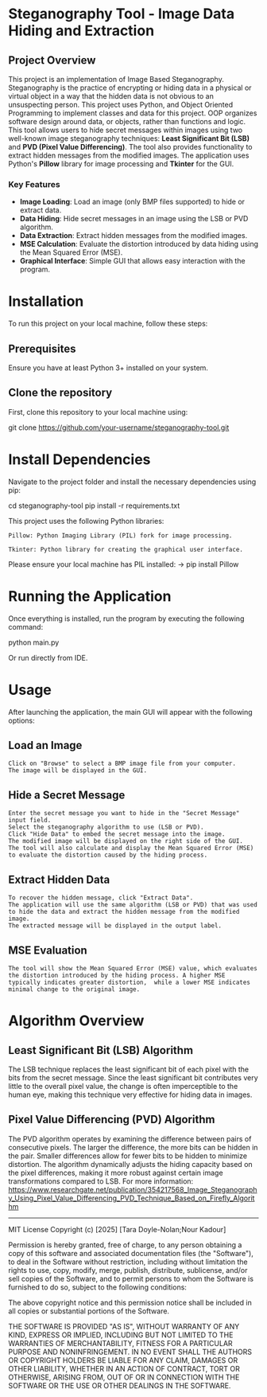 # Steganography Tool - Image Data Hiding and Extraction
## Project Overview
This project is an implementation of Image Based Steganography. 
Steganography is the practice of encrypting or hiding data in a physical or virtual object in a way that the hidden data is not obvious to an unsuspecting person.
This project uses Python, and Object Oriented Programming to implement classes and data for this project.
OOP organizes software design around data, or objects, rather than functions and logic.
This tool allows users to hide secret messages within images using two well-known image steganography techniques: **Least Significant Bit (LSB)** and **PVD (Pixel Value Differencing)**. The tool also provides functionality to extract hidden messages from the modified images. The application uses Python's **Pillow** library for image processing and **Tkinter** for the GUI.

### Key Features
- **Image Loading**: Load an image (only BMP files supported) to hide or extract data.
- **Data Hiding**: Hide secret messages in an image using the LSB or PVD algorithm.
- **Data Extraction**: Extract hidden messages from the modified images.
- **MSE Calculation**: Evaluate the distortion introduced by data hiding using the Mean Squared Error (MSE).
- **Graphical Interface**: Simple GUI that allows easy interaction with the program.

# Installation
To run this project on your local machine, follow these steps:
## Prerequisites
Ensure you have at least Python 3+ installed on your system.
## Clone the repository
First, clone this repository to your local machine using:

git clone https://github.com/your-username/steganography-tool.git

# Install Dependencies
Navigate to the project folder and install the necessary dependencies using pip:

cd steganography-tool
pip install -r requirements.txt

This project uses the following Python libraries:

    Pillow: Python Imaging Library (PIL) fork for image processing.

    Tkinter: Python library for creating the graphical user interface.

Please ensure your local machine has PIL installed:
-> pip install Pillow

# Running the Application
Once everything is installed, run the program by executing the following command:

python main.py

Or run directly from IDE.

# Usage
After launching the application, the main GUI will appear with the following options:
## Load an Image
    Click on "Browse" to select a BMP image file from your computer.
    The image will be displayed in the GUI.

## Hide a Secret Message
    Enter the secret message you want to hide in the "Secret Message" input field.
    Select the steganography algorithm to use (LSB or PVD).
    Click "Hide Data" to embed the secret message into the image.
    The modified image will be displayed on the right side of the GUI.
    The tool will also calculate and display the Mean Squared Error (MSE) to evaluate the distortion caused by the hiding process.

## Extract Hidden Data
    To recover the hidden message, click "Extract Data".
    The application will use the same algorithm (LSB or PVD) that was used to hide the data and extract the hidden message from the modified image.
    The extracted message will be displayed in the output label.

## MSE Evaluation
    The tool will show the Mean Squared Error (MSE) value, which evaluates the distortion introduced by the hiding process. A higher MSE typically indicates greater distortion,  while a lower MSE indicates minimal change to the original image.

# Algorithm Overview
## Least Significant Bit (LSB) Algorithm
The LSB technique replaces the least significant bit of each pixel with the bits from the secret message. Since the least significant bit contributes very little to the overall pixel value, the change is often imperceptible to the human eye, making this technique very effective for hiding data in images.
## Pixel Value Differencing (PVD) Algorithm
The PVD algorithm operates by examining the difference between pairs of consecutive pixels. The larger the difference, the more bits can be hidden in the pair. Smaller differences allow for fewer bits to be hidden to minimize distortion. The algorithm dynamically adjusts the hiding capacity based on the pixel differences, making it more robust against certain image transformations compared to LSB.
For more information: https://www.researchgate.net/publication/354217568_Image_Steganography_Using_Pixel_Value_Differencing_PVD_Technique_Based_on_Firefly_Algorithm

---

MIT License
Copyright (c) [2025] [Tara Doyle-Nolan;Nour Kadour]

Permission is hereby granted, free of charge, to any person obtaining a copy
of this software and associated documentation files (the "Software"), to deal
in the Software without restriction, including without limitation the rights
to use, copy, modify, merge, publish, distribute, sublicense, and/or sell
copies of the Software, and to permit persons to whom the Software is
furnished to do so, subject to the following conditions:

The above copyright notice and this permission notice shall be included in all
copies or substantial portions of the Software.

THE SOFTWARE IS PROVIDED "AS IS", WITHOUT WARRANTY OF ANY KIND, EXPRESS OR
IMPLIED, INCLUDING BUT NOT LIMITED TO THE WARRANTIES OF MERCHANTABILITY,
FITNESS FOR A PARTICULAR PURPOSE AND NONINFRINGEMENT. IN NO EVENT SHALL THE
AUTHORS OR COPYRIGHT HOLDERS BE LIABLE FOR ANY CLAIM, DAMAGES OR OTHER
LIABILITY, WHETHER IN AN ACTION OF CONTRACT, TORT OR OTHERWISE, ARISING FROM,
OUT OF OR IN CONNECTION WITH THE SOFTWARE OR THE USE OR OTHER DEALINGS IN
THE SOFTWARE.
